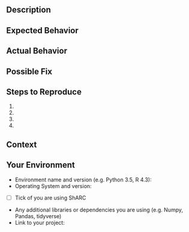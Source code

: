 <!--- Provide a general summary of the issue in the Title above -->

## Description
<!--- Provide a more detailed introduction to the issue itself, and why you consider it to be a bug -->

## Expected Behavior
<!--- Tell us what should happen -->

## Actual Behavior
<!--- Tell us what happens instead -->

## Possible Fix
<!--- Not obligatory, but suggest a fix or reason for the bug / issue-->

## Steps to Reproduce
<!--- Provide a link to a live example, or an unambiguous set of steps to -->
<!--- reproduce this bug / issue. Include code to reproduce, if relevant -->
<!--- Screenshots are also welcome -->
1.
2.
3.
4.

## Context
<!--- How has this bug/issue affected you? What were you trying to accomplish? -->

## Your Environment
<!--- Include as many relevant details about the environment you experienced the bug in -->
* Environment name and version (e.g. Python 3.5, R 4.3):
* Operating System and version:
- [ ] Tick of you are using ShARC
* Any additional libraries or dependencies you are using (e.g. Numpy, Pandas, tidyverse)
* Link to your project:
